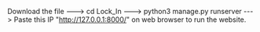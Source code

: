 Download the file ---> cd Lock_In ---> python3 manage.py runserver ---> Paste this IP "http://127.0.0.1:8000/" on web browser to run the website.
